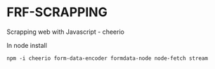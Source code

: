 # FRF-SCRAPPING
Scrapping web with Javascript - cheerio

In node install

```
npm -i cheerio form-data-encoder formdata-node node-fetch stream

```
